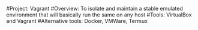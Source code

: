 #Project: Vagrant
#Overview: To isolate and maintain a stable emulated environment that will basically run the same on any host
#Tools: VirtualBox and Vagrant
#Alternative tools: Docker, VMWare, Termux
